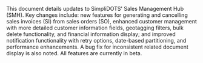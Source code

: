 This document details updates to SimpliDOTS' Sales Management Hub (SMH).  Key changes include:  new features for generating and cancelling sales invoices (SI) from sales orders (SO),  enhanced customer management with more detailed customer information fields, geotagging filters, bulk delete functionality, and financial information display; and improved notification functionality with retry options, date-based partitioning, and performance enhancements.  A bug fix for inconsistent related document display is also noted.  All features are currently in beta.
